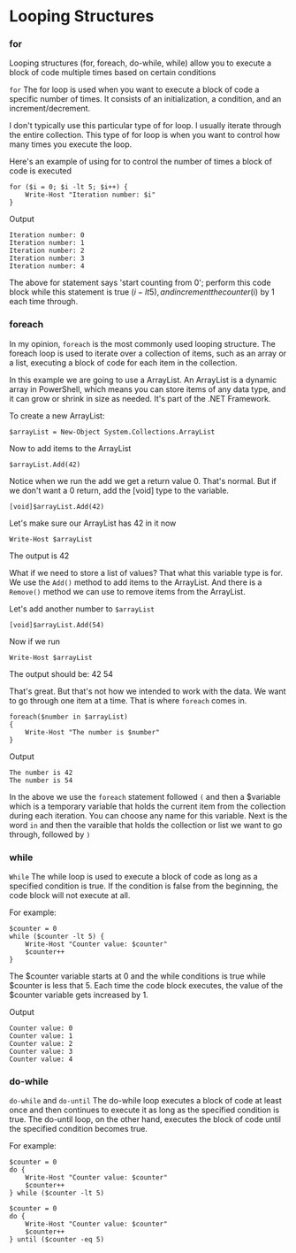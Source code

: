 # Looping Structures

### for

Looping structures (for, foreach, do-while, while) allow you to execute a block of code multiple times based on certain conditions

`for` The for loop is used when you want to execute a block of code a specific number of times. It consists of an initialization, a condition, and an increment/decrement.

I don't typically use this particular type of for loop.  I usually iterate through the entire collection.  This type of for loop is when you want to control how many times you execute the loop.

Here's an example of using for to control the number of times a block of code is executed
```
for ($i = 0; $i -lt 5; $i++) {
    Write-Host "Iteration number: $i"
}
```
Output
```
Iteration number: 0
Iteration number: 1
Iteration number: 2
Iteration number: 3
Iteration number: 4
```
The above for statement says 'start counting from 0'; perform this code block while this statement is true ($i -lt 5), and increment the counter ($i) by 1 each time through.

### foreach

In my opinion, `foreach` is the most commonly used looping structure.  The foreach loop is used to iterate over a collection of items, such as an array or a list, executing a block of code for each item in the collection.

In this example we are going to use a ArrayList.  An ArrayList is a dynamic array in PowerShell, which means you can store items of any data type, and it can grow or shrink in size as needed. It's part of the .NET Framework.

To create a new ArrayList:

`$arrayList = New-Object System.Collections.ArrayList`

Now to add items to the ArrayList

`$arrayList.Add(42)`

Notice when we run the add we get a return value 0.  That's normal.  But if we don't want a 0 return, add the [void] type to the variable.

`[void]$arrayList.Add(42)`

Let's make sure our ArrayList has 42 in it now

`Write-Host $arrayList`

The output is 42

What if we need to store a list of values?  That what this variable type is for.  We use the `Add()` method to add items to the ArrayList.  And there is a `Remove()` method we can use to remove items from the ArrayList.

Let's add another number to `$arrayList`

`[void]$arrayList.Add(54)`

Now if we run

`Write-Host $arrayList`

The output should be: 42 54

That's great.  But that's not how we intended to work with the data.  We want to go through one item at a time.  That is where `foreach` comes in.
```
foreach($number in $arrayList)
{
    Write-Host "The number is $number"
}
```
Output
```
The number is 42
The number is 54
```
In the above we use the `foreach` statement followed `(` and then a $variable which is a temporary variable that holds the current item from the collection during each iteration. You can choose any name for this variable. Next is the word `in` and then the varaible that holds the collection or list we want to go through, followed by `)`


### while

`While` The while loop is used to execute a block of code as long as a specified condition is true. If the condition is false from the beginning, the code block will not execute at all.

For example:
```
$counter = 0
while ($counter -lt 5) {
    Write-Host "Counter value: $counter"
    $counter++
}
```
The $counter variable starts at 0 and the while conditions is true while $counter is less that 5.  Each time the code block executes, the value of the $counter variable gets increased by 1.

Output
```
Counter value: 0
Counter value: 1
Counter value: 2
Counter value: 3
Counter value: 4
```
### do-while

`do-while` and `do-until` The do-while loop executes a block of code at least once and then continues to execute it as long as the specified condition is true. The do-until loop, on the other hand, executes the block of code until the specified condition becomes true.

For example:
```
$counter = 0
do {
    Write-Host "Counter value: $counter"
    $counter++
} while ($counter -lt 5)

$counter = 0
do {
    Write-Host "Counter value: $counter"
    $counter++
} until ($counter -eq 5)
```


